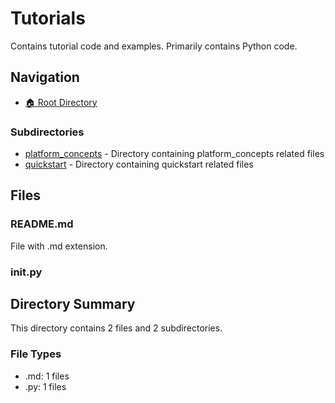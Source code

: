 # Tutorials

Contains tutorial code and examples. Primarily contains Python code.

## Navigation

* [🏠 Root Directory](../README.md)

### Subdirectories

* [platform_concepts](platform_concepts/README.md) - Directory containing platform_concepts related files
* [quickstart](quickstart/README.md) - Directory containing quickstart related files

## Files

### README.md

File with .md extension.

### __init__.py

## Directory Summary

This directory contains 2 files and 2 subdirectories.

### File Types

* .md: 1 files
* .py: 1 files
